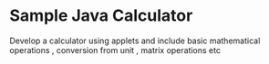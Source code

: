 # Sample Java Calculator
Develop a calculator using applets and include basic mathematical operations , conversion from unit , matrix operations etc
